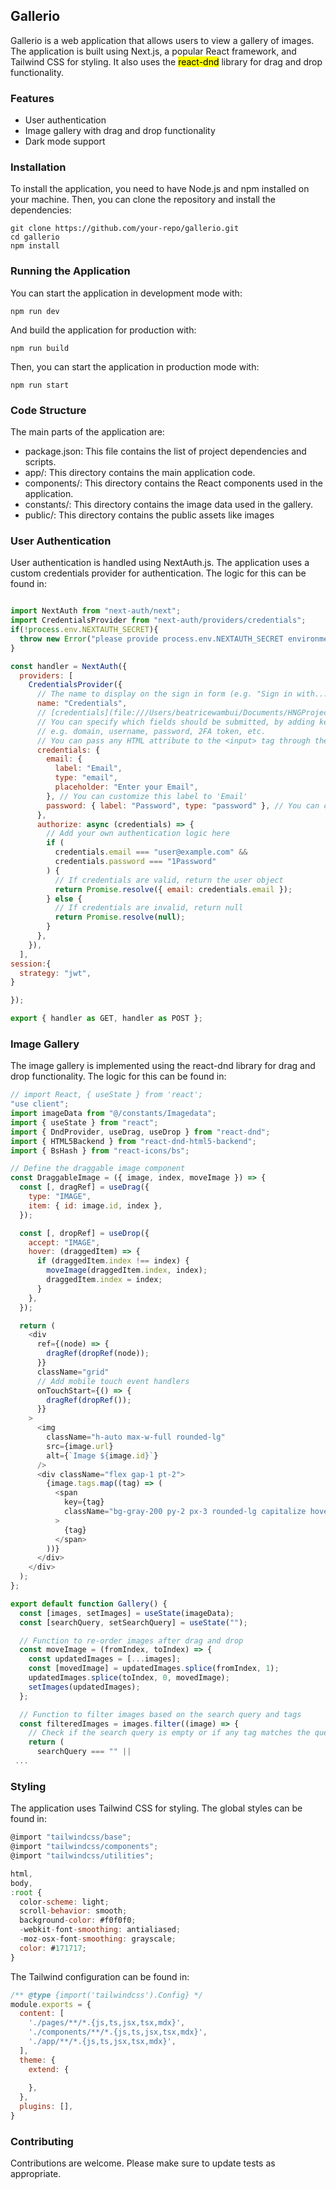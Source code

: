 ## Gallerio

Gallerio is a web application that allows users to view a gallery of images. The application is built using Next.js, a popular React framework, and Tailwind CSS for styling. It also uses the <mark>react-dnd</mark> library for drag and drop functionality.
### Features

- User authentication
- Image gallery with drag and drop functionality
- Dark mode support
### Installation

To install the application, you need to have Node.js and npm installed on your machine. Then, you can clone the repository and install the dependencies:

```
git clone https://github.com/your-repo/gallerio.git
cd gallerio
npm install
```

### Running the Application

You can start the application in development mode with:

```
npm run dev
```
And build the application for production with:

```
npm run build
```
Then, you can start the application in production mode with:

```
npm run start
```

### Code Structure

The main parts of the application are:

* package.json: This file contains the list of project dependencies and scripts.
* app/: This directory contains the main application code.
* components/: This directory contains the React components used in the application.
* constants/: This directory contains the image data used in the gallery.
* public/: This directory contains the public assets like images 

### User Authentication

User authentication is handled using NextAuth.js. The application uses a custom credentials provider for authentication. The logic for this can be found in:

```javascript

import NextAuth from "next-auth/next";
import CredentialsProvider from "next-auth/providers/credentials";
if(!process.env.NEXTAUTH_SECRET){
  throw new Error("please provide process.env.NEXTAUTH_SECRET environment variable");
}

const handler = NextAuth({
  providers: [
    CredentialsProvider({
      // The name to display on the sign in form (e.g. "Sign in with...")
      name: "Credentials",
      // [credentials](file:///Users/beatricewambui/Documents/HNGProjects/gallerio/app/api/auth/%5B...nextauth%5D/route.js#2%2C54-2%2C54) is used to generate a form on the sign in page.
      // You can specify which fields should be submitted, by adding keys to the [credentials](file:///Users/beatricewambui/Documents/HNGProjects/gallerio/app/api/auth/%5B...nextauth%5D/route.js#2%2C54-2%2C54) object.
      // e.g. domain, username, password, 2FA token, etc.
      // You can pass any HTML attribute to the <input> tag through the object.
      credentials: {
        email: {
          label: "Email",
          type: "email",
          placeholder: "Enter your Email",
        }, // You can customize this label to 'Email'
        password: { label: "Password", type: "password" }, // You can customize this label to 'Password'
      },
      authorize: async (credentials) => {
        // Add your own authentication logic here
        if (
          credentials.email === "user@example.com" &&
          credentials.password === "1Password"
        ) {
          // If credentials are valid, return the user object
          return Promise.resolve({ email: credentials.email });
        } else {
          // If credentials are invalid, return null
          return Promise.resolve(null);
        }
      },
    }),
  ],
session:{
  strategy: "jwt",
}

});

export { handler as GET, handler as POST };


```
### Image Gallery

The image gallery is implemented using the react-dnd library for drag and drop functionality. The logic for this can be found in:

```javascript
// import React, { useState } from 'react';
"use client";
import imageData from "@/constants/Imagedata";
import { useState } from "react";
import { DndProvider, useDrag, useDrop } from "react-dnd";
import { HTML5Backend } from "react-dnd-html5-backend";
import { BsHash } from "react-icons/bs";

// Define the draggable image component
const DraggableImage = ({ image, index, moveImage }) => {
  const [, dragRef] = useDrag({
    type: "IMAGE",
    item: { id: image.id, index },
  });

  const [, dropRef] = useDrop({
    accept: "IMAGE",
    hover: (draggedItem) => {
      if (draggedItem.index !== index) {
        moveImage(draggedItem.index, index);
        draggedItem.index = index;
      }
    },
  });

  return (
    <div
      ref={(node) => {
        dragRef(dropRef(node));
      }}
      className="grid"
      // Add mobile touch event handlers
      onTouchStart={() => {
        dragRef(dropRef());
      }}
    >
      <img
        className="h-auto max-w-full rounded-lg"
        src={image.url}
        alt={`Image ${image.id}`}
      />
      <div className="flex gap-1 pt-2">
        {image.tags.map((tag) => (
          <span
            key={tag}
            className="bg-gray-200 py-2 px-3 rounded-lg capitalize hover:subpixel-antialiased tracking-wide hover:cursor-pointer"
          >
            {tag}
          </span>
        ))}
      </div>
    </div>
  );
};

export default function Gallery() {
  const [images, setImages] = useState(imageData);
  const [searchQuery, setSearchQuery] = useState("");

  // Function to re-order images after drag and drop
  const moveImage = (fromIndex, toIndex) => {
    const updatedImages = [...images];
    const [movedImage] = updatedImages.splice(fromIndex, 1);
    updatedImages.splice(toIndex, 0, movedImage);
    setImages(updatedImages);
  };

  // Function to filter images based on the search query and tags
  const filteredImages = images.filter((image) => {
    // Check if the search query is empty or if any tag matches the query
    return (
      searchQuery === "" ||
 ...

```

### Styling

The application uses Tailwind CSS for styling. The global styles can be found in:

```javascript
@import "tailwindcss/base";
@import "tailwindcss/components";
@import "tailwindcss/utilities";

html,
body,
:root {
  color-scheme: light;
  scroll-behavior: smooth;
  background-color: #f0f0f0;
  -webkit-font-smoothing: antialiased;
  -moz-osx-font-smoothing: grayscale;
  color: #171717;
}

```
The Tailwind configuration can be found in:
```javascript
/** @type {import('tailwindcss').Config} */
module.exports = {
  content: [
    './pages/**/*.{js,ts,jsx,tsx,mdx}',
    './components/**/*.{js,ts,jsx,tsx,mdx}',
    './app/**/*.{js,ts,jsx,tsx,mdx}',
  ],
  theme: {
    extend: {
     
    },
  },
  plugins: [],
}
```
### Contributing

Contributions are welcome. Please make sure to update tests as appropriate.